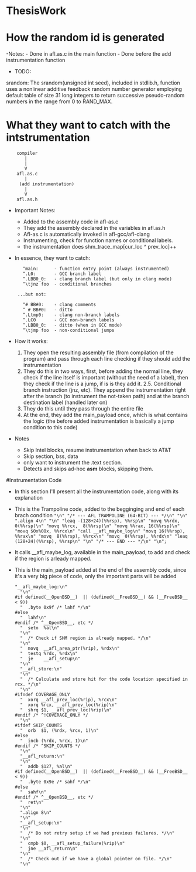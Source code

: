 # ThesisWork

# How the random id is generated

-Notes:
	- Done in afl.as.c in the main function
	- Done before the add instrumentation function
- TODO:




srandom: The srandom(unsigned int seed), included in stdlib.h, function uses a nonlinear additive feedback random number generator employing default table of size 31 long integers to return successive pseudo-random numbers in the range from 0 to RAND_MAX.

# What they want to catch with the intstrumentation

		compiler
		   |
		   |
		   V
		afl.as.c
		   |
         (add instrumentation)
		   |
		   V
		afl.as.h


- Important Notes:	
	- Added to the assembly code in afl-as.c
	- They add the assembly declared in the variables in afl.as.h
	- Afl-as.c is automatically invoked in afl-gcc/afl-clang
	- Instrumenting, check for function names or conditional labels.
	- the instrumentation does shm_trace_map[cur_loc ^ prev_loc]++

- In essence, they want to catch:

         ^main:      - function entry point (always instrumented)
         ^.L0:       - GCC branch label
         ^.LBB0_0:   - clang branch label (but only in clang mode)
         ^\tjnz foo  - conditional branches

       ...but not:

         ^# BB#0:    - clang comments
         ^ # BB#0:   - ditto
         ^.Ltmp0:    - clang non-branch labels
         ^.LC0       - GCC non-branch labels
         ^.LBB0_0:   - ditto (when in GCC mode)
         ^\tjmp foo  - non-conditional jumps



- How it works:

	1. They open the resulting assembly file (from compilation of the program) and pass through 	each line checking if they should add the instrumentation
	2. They do this in two ways, first, before adding the normal line, they check if the line itself is important (without the need of a label), then they check if the line is a jump, if is is they add it.
	2.5. Conditional branch instruction (jnz, etc). They append the instrumentation
       right after the branch (to instrument the not-taken path) and at the
       branch destination label (handled later on) 
	3. They do this until they pass through the entire file
	4. At the end, they add the main_payload once, which is what contains the logic (the before added instrumentation is basically a jump condition to this code)

- Notes
	- Skip Intel blocks, resume instrumentation when back to AT&T
	- Skip section, bss, data
	- only want to instrument the .text section.
	- Detects and skips ad-hoc __asm__ blocks, skipping them.

#Instrumentation Code

- In this section I'll present all the instrumentation code, along with its explanation

- This is the Trampoline code, added to the begginging and end of each brach condition
		```
		"\n"
		"/* --- AFL TRAMPOLINE (64-BIT) --- */\n"
		"\n"
		".align 4\n"
		"\n"
		"leaq -(128+24)(%%rsp), %%rsp\n"
		"movq %%rdx,  0(%%rsp)\n"
		"movq %%rcx,  8(%%rsp)\n"
		"movq %%rax, 16(%%rsp)\n"
		"movq $0x%08x, %%rcx\n"
		"call __afl_maybe_log\n"
		"movq 16(%%rsp), %%rax\n"
		"movq  8(%%rsp), %%rcx\n"
		"movq  0(%%rsp), %%rdx\n"
		"leaq (128+24)(%%rsp), %%rsp\n"
		"\n"
		"/* --- END --- */\n"
		"\n";
		```
- It calls __afl_maybe_log, available in the main_payload, to add and check if the region is arleady mapped.

- This is the main_payload added at the end of the assembly code, since it's a very big piece of code, only the important parts will be added

	```
	"__afl_maybe_log:\n"
	  "\n"
	#if defined(__OpenBSD__)  || (defined(__FreeBSD__) && (__FreeBSD__ < 9))
	  "  .byte 0x9f /* lahf */\n"
	#else
	  "  lahf\n"
	#endif /* ^__OpenBSD__, etc */
	  "  seto  %al\n"
	  "\n"
	  "  /* Check if SHM region is already mapped. */\n"
	  "\n"
	  "  movq  __afl_area_ptr(%rip), %rdx\n"
	  "  testq %rdx, %rdx\n"
	  "  je    __afl_setup\n"
	  "\n"
	  "__afl_store:\n"
	  "\n"
	  "  /* Calculate and store hit for the code location specified in rcx. */\n"
	  "\n"
	#ifndef COVERAGE_ONLY
	  "  xorq __afl_prev_loc(%rip), %rcx\n"
	  "  xorq %rcx, __afl_prev_loc(%rip)\n"
	  "  shrq $1, __afl_prev_loc(%rip)\n"
	#endif /* ^!COVERAGE_ONLY */
	  "\n"
	#ifdef SKIP_COUNTS
	  "  orb  $1, (%rdx, %rcx, 1)\n"
	#else
	  "  incb (%rdx, %rcx, 1)\n"
	#endif /* ^SKIP_COUNTS */
	  "\n"
	  "__afl_return:\n"
	  "\n"
	  "  addb $127, %al\n"
	#if defined(__OpenBSD__)  || (defined(__FreeBSD__) && (__FreeBSD__ < 9))
	  "  .byte 0x9e /* sahf */\n"
	#else
	  "  sahf\n"
	#endif /* ^__OpenBSD__, etc */
	  "  ret\n"
	  "\n"
	  ".align 8\n"
	  "\n"
	  "__afl_setup:\n"
	  "\n"
	  "  /* Do not retry setup if we had previous failures. */\n"
	  "\n"
	  "  cmpb $0, __afl_setup_failure(%rip)\n"
	  "  jne __afl_return\n"
	  "\n"
	  "  /* Check out if we have a global pointer on file. */\n"
	  "\n"
	```





